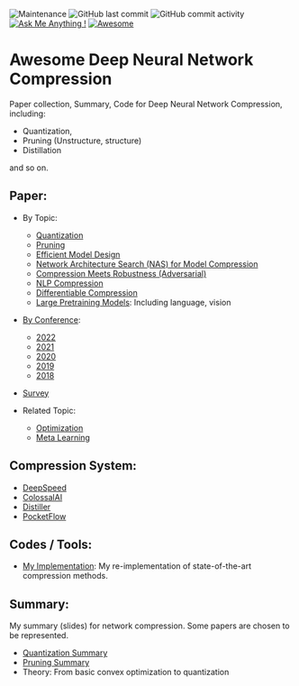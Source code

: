 ![Maintenance](https://img.shields.io/maintenance/yes/2023?style=plastic)
![GitHub last commit](https://img.shields.io/github/last-commit/csyhhu/Awesome-Deep-Neural-Network-Compression.svg?style=flat-square)
![GitHub commit activity](https://img.shields.io/github/commit-activity/m/csyhhu/Awesome-Deep-Neural-Network-Compression.svg?style=flat-square)
[![Ask Me Anything !](https://img.shields.io/badge/Ask%20me-anything-1abc9c.svg?style=flat-square)](https://GitHub.com/Naereen/ama)
[![Awesome](https://awesome.re/badge.svg?style=flat-square)](https://awesome.re)
# Awesome Deep Neural Network Compression
Paper collection, Summary, Code for Deep Neural Network Compression, including:
 - Quantization, 
 - Pruning (Unstructure, structure)
 - Distillation 
 
 and so on.

## Paper:
 +  By Topic:
    
    - [Quantization](./Paper/Quantization.md)
    - [Pruning](./Paper/Pruning.md)
    - [Efficient Model Design](./Paper/Efficient-Model-Design.md)
    - [Network Architecture Search (NAS) for Model Compression](./Paper/NAS.md)
    - [Compression Meets Robustness (Adversarial)](./Paper/Robust-Compression.md)
    - [NLP Compression](./Paper/NLP-Compression.md)
    - [Differentiable Compression](./Paper/Differentiable-Compression.md)
    - [Large Pretraining Models](./Paper/Large-Pretraining-Models.md): Including language, vision
    
 +  [By Conference](./Paper/PaperByConference.md):
    - [2022](./Paper/Conference/2022.md)
    - [2021](./Paper/Conference/2021.md)
	- [2020](./Paper/Conference/2020.md)
    - [2019](./Paper/Conference/2019.md)
    - [2018](./Paper/Conference/2018.md)
    
 +  [Survey](./Paper/survey.md)
 
 + Related Topic:
   - [Optimization](./)
   - [Meta Learning](./Paper/Meta-Learning.md)
    
## Compression System:
* [DeepSpeed](https://github.com/microsoft/DeepSpeed)
* [ColossalAI](https://github.com/hpcaitech/ColossalAI)
* [Distiller](https://nervanasystems.github.io/distiller/)
* [PocketFlow](https://github.com/Tencent/PocketFlow)

## Codes / Tools:
 + [My Implementation](./Codes): My re-implementation of state-of-the-art compression methods.
## Summary: 
My summary (slides) for network compression. Some papers are chosen to be represented.
* [Quantization Summary](./Summary/Quantization-Summary.pdf)
* [Pruning Summary](./Summary/Prunning-Summary.pdf)
* Theory: From basic convex optimization to quantization